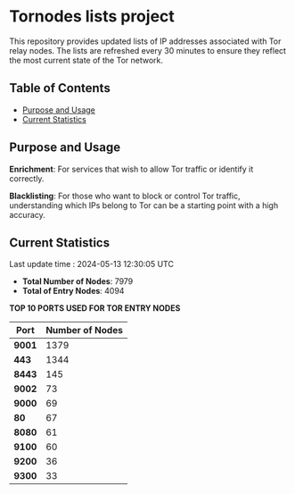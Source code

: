 # Tornodes lists project

This repository provides updated lists of IP addresses associated with Tor relay nodes. The lists are refreshed every 30 minutes to ensure they reflect the most current state of the Tor network.

## Table of Contents

- [Purpose and Usage](#purpose-and-usage)
- [Current Statistics](#current-statistics)


## Purpose and Usage

**Enrichment**: For services that wish to allow Tor traffic or identify it correctly.

**Blacklisting**: For those who want to block or control Tor traffic, understanding which IPs belong to Tor can be a starting point with a high accuracy.

## Current Statistics

Last update time : 2024-05-13 12:30:05 UTC

- **Total Number of Nodes**: 7979
- **Total of Entry Nodes**: 4094

**TOP 10 PORTS USED FOR TOR ENTRY NODES**

| **Port** | **Number of Nodes** |
|------|-----------------|
| **9001**   | 1379  |
| **443**   | 1344  |
| **8443**   | 145  |
| **9002**   | 73  |
| **9000**   | 69  |
| **80**   | 67  |
| **8080**   | 61  |
| **9100**   | 60  |
| **9200**   | 36  |
| **9300**   | 33  |

